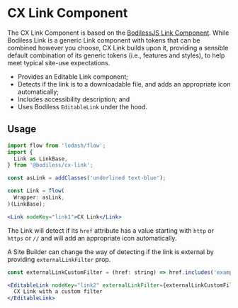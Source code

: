 # CX Link Component

The CX Link Component is based on the [BodilessJS Link Component](../../Components/Link/). While
Bodiless Link is a generic Link component with tokens that can be combined however you choose, CX
Link builds upon it, providing a sensible default combination of its generic tokens (i.e., features
and styles), to help meet typical site-use expectations.

- Provides an Editable Link component;
- Detects if the link is to a downloadable file, and adds an appropriate icon automatically;
- Includes accessibility description; and
- Uses Bodiless `EditableLink` under the hood.

## Usage

```jsx
import flow from 'lodash/flow';
import {
  Link as LinkBase,
} from '@bodiless/cx-link';

const asLink = addClasses('underlined text-blue');

const Link = flow(
  Wrapper: asLink,
)(LinkBase);

<Link nodeKey="link1">CX Link</Link>
```

The Link will detect if its `href` attribute has a value starting with `http` or `https` or `//` and
will add an appropriate icon automatically.

A Site Builder can change the way of detecting if the link is external by providing
`externalLinkFilter` prop.

```jsx
const externalLinkCustomFilter = (href: string) => href.includes('example');

<EditableLink nodeKey="link2" externalLinkFilter={externalLinkCustomFilter}>
  CX Link with a custom filter
</EditableLink>
```
